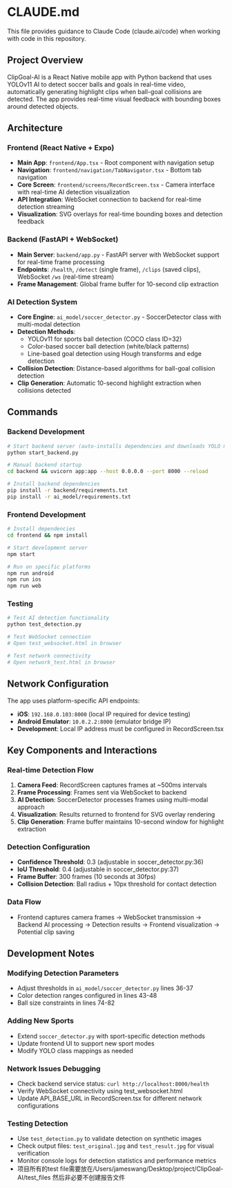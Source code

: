 # CLAUDE.md

This file provides guidance to Claude Code (claude.ai/code) when working with code in this repository.

## Project Overview

ClipGoal-AI is a React Native mobile app with Python backend that uses YOLOv11 AI to detect soccer balls and goals in real-time video, automatically generating highlight clips when ball-goal collisions are detected. The app provides real-time visual feedback with bounding boxes around detected objects.

## Architecture

### Frontend (React Native + Expo)
- **Main App**: `frontend/App.tsx` - Root component with navigation setup
- **Navigation**: `frontend/navigation/TabNavigator.tsx` - Bottom tab navigation
- **Core Screen**: `frontend/screens/RecordScreen.tsx` - Camera interface with real-time AI detection visualization
- **API Integration**: WebSocket connection to backend for real-time detection streaming
- **Visualization**: SVG overlays for real-time bounding boxes and detection feedback

### Backend (FastAPI + WebSocket)
- **Main Server**: `backend/app.py` - FastAPI server with WebSocket support for real-time frame processing
- **Endpoints**: `/health`, `/detect` (single frame), `/clips` (saved clips), WebSocket `/ws` (real-time stream)
- **Frame Management**: Global frame buffer for 10-second clip extraction

### AI Detection System
- **Core Engine**: `ai_model/soccer_detector.py` - SoccerDetector class with multi-modal detection
- **Detection Methods**: 
  - YOLOv11 for sports ball detection (COCO class ID=32)
  - Color-based soccer ball detection (white/black patterns)
  - Line-based goal detection using Hough transforms and edge detection
- **Collision Detection**: Distance-based algorithms for ball-goal collision detection
- **Clip Generation**: Automatic 10-second highlight extraction when collisions detected

## Commands

### Backend Development
```bash
# Start backend server (auto-installs dependencies and downloads YOLO model)
python start_backend.py

# Manual backend startup
cd backend && uvicorn app:app --host 0.0.0.0 --port 8000 --reload

# Install backend dependencies
pip install -r backend/requirements.txt
pip install -r ai_model/requirements.txt
```

### Frontend Development
```bash
# Install dependencies
cd frontend && npm install

# Start development server
npm start

# Run on specific platforms
npm run android
npm run ios
npm run web
```

### Testing
```bash
# Test AI detection functionality
python test_detection.py

# Test WebSocket connection
# Open test_websocket.html in browser

# Test network connectivity
# Open network_test.html in browser
```

## Network Configuration

The app uses platform-specific API endpoints:
- **iOS**: `192.168.0.103:8000` (local IP required for device testing)
- **Android Emulator**: `10.0.2.2:8000` (emulator bridge IP)
- **Development**: Local IP address must be configured in RecordScreen.tsx

## Key Components and Interactions

### Real-time Detection Flow
1. **Camera Feed**: RecordScreen captures frames at ~500ms intervals
2. **Frame Processing**: Frames sent via WebSocket to backend
3. **AI Detection**: SoccerDetector processes frames using multi-modal approach
4. **Visualization**: Results returned to frontend for SVG overlay rendering
5. **Clip Generation**: Frame buffer maintains 10-second window for highlight extraction

### Detection Configuration
- **Confidence Threshold**: 0.3 (adjustable in soccer_detector.py:36)
- **IoU Threshold**: 0.4 (adjustable in soccer_detector.py:37)
- **Frame Buffer**: 300 frames (10 seconds at 30fps)
- **Collision Detection**: Ball radius + 10px threshold for contact detection

### Data Flow
- Frontend captures camera frames → WebSocket transmission → Backend AI processing → Detection results → Frontend visualization → Potential clip saving

## Development Notes

### Modifying Detection Parameters
- Adjust thresholds in `ai_model/soccer_detector.py` lines 36-37
- Color detection ranges configured in lines 43-48
- Ball size constraints in lines 74-82

### Adding New Sports
- Extend `soccer_detector.py` with sport-specific detection methods
- Update frontend UI to support new sport modes
- Modify YOLO class mappings as needed

### Network Issues Debugging
- Check backend service status: `curl http://localhost:8000/health`
- Verify WebSocket connectivity using test_websocket.html
- Update API_BASE_URL in RecordScreen.tsx for different network configurations

### Testing Detection
- Use `test_detection.py` to validate detection on synthetic images
- Check output files: `test_original.jpg` and `test_result.jpg` for visual verification
- Monitor console logs for detection statistics and performance metrics
- 项目所有的test file需要放在/Users/jameswang/Desktop/project/ClipGoal-AI/test_files 然后非必要不创建报告文件